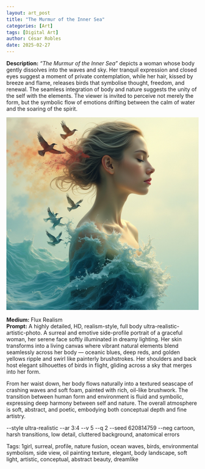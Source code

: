 ```yaml
---
layout: art_post
title: "The Murmur of the Inner Sea"
categories: [Art]
tags: [Digital Art]
author: César Robles
date: 2025-02-27
---
```

**Description:** *“The Murmur of the Inner Sea”* depicts a woman whose body gently dissolves into the waves and sky. Her tranquil expression and closed eyes suggest a moment of private contemplation, while her hair, kissed by breeze and flame, releases birds that symbolise thought, freedom, and renewal. The seamless integration of body and nature suggests the unity of the self with the elements. The viewer is invited to perceive not merely the form, but the symbolic flow of emotions drifting between the calm of water and the soaring of the spirit.

![The Murmur of the Inner Sea](/imag/digital_art/the_murmur_of_the_inner_sea.jpg)

**Medium:** Flux Realism\
**Prompt:** A highly detailed, HD, realism-style, full body ultra-realistic-artistic-photo. A surreal and emotive side-profile portrait of a graceful woman, her serene face softly illuminated in dreamy lighting. Her skin transforms into a living canvas where vibrant natural elements blend seamlessly across her body — oceanic blues, deep reds, and golden yellows ripple and swirl like painterly brushstrokes. Her shoulders and back host elegant silhouettes of birds in flight, gliding across a sky that merges into her form.

From her waist down, her body flows naturally into a textured seascape of crashing waves and soft foam, painted with rich, oil-like brushwork. The transition between human form and environment is fluid and symbolic, expressing deep harmony between self and nature. The overall atmosphere is soft, abstract, and poetic, embodying both conceptual depth and fine artistry.

--style ultra-realistic --ar 3:4 --v 5 --q 2 --seed 620814759 --neg cartoon, harsh transitions, low detail, cluttered background, anatomical errors

Tags: 1girl, surreal, profile, nature fusion, ocean waves, birds, environmental symbolism, side view, oil painting texture, elegant, body landscape, soft light, artistic, conceptual, abstract beauty, dreamlike